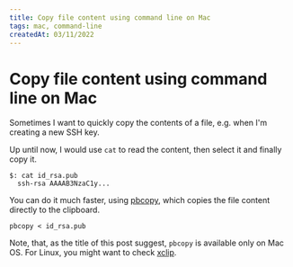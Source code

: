 ```yaml
---
title: Copy file content using command line on Mac
tags: mac, command-line
createdAt: 03/11/2022
---
```


# Copy file content using command line on Mac

Sometimes I want to quickly copy the contents of a file, e.g. when I'm creating a new SSH key.

Up until now, I would use `cat` to read the content, then select it and finally copy it.

```
$: cat id_rsa.pub
  ssh-rsa AAAAB3NzaC1y...
```

You can do it much faster, using
[pbcopy](https://osxdaily.com/2007/03/05/manipulating-the-clipboard-from-the-command-line/), which copies the file
content directly to the clipboard.

```shell
pbcopy < id_rsa.pub
```

Note, that, as the title of this post suggest, `pbcopy` is available only on Mac OS. For Linux, you might want to check
[xclip](https://opensource.com/article/19/7/xclip).

